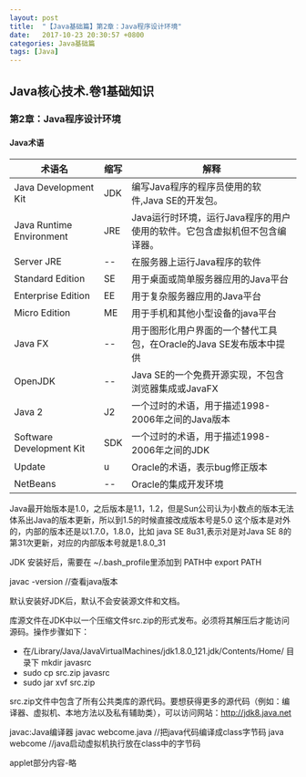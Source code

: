 ```yaml
---
layout: post
title:  "【Java基础篇】第2章：Java程序设计环境"
date:   2017-10-23 20:30:57 +0800
categories: Java基础篇
tags: [Java]
---
```


## Java核心技术.卷1基础知识

### 第2章：Java程序设计环境

#### Java术语

| 术语名 | 缩写 | 解释 |
| --- | --- | --- |
| Java Development Kit | JDK | 编写Java程序的程序员使用的软件,Java SE的开发包。 |
| Java Runtime Environment | JRE | Java运行时环境，运行Java程序的用户使用的软件。它包含虚拟机但不包含编译器。 |
| Server JRE | -- | 在服务器上运行Java程序的软件 |
| Standard Edition | SE | 用于桌面或简单服务器应用的Java平台 |
| Enterprise Edition | EE | 用于复杂服务器应用的Java平台 |
| Micro Edition | ME | 用于手机和其他小型设备的java平台 |
| Java FX | -- | 用于图形化用户界面的一个替代工具包，在Oracle的Java SE发布版本中提供 |
| OpenJDK | -- | Java SE的一个免费开源实现，不包含浏览器集成或JavaFX |
| Java 2 | J2 | 一个过时的术语，用于描述1998-2006年之间的Java版本 |
| Software Development Kit | SDK | 一个过时的术语，用于描述1998-2006年之间的JDK |
| Update | u | Oracle的术语，表示bug修正版本 |
| NetBeans | -- | Oracle的集成开发环境 |

Java最开始版本是1.0，之后版本是1.1，1.2，但是Sun公司认为小数点的版本无法体系出Java的版本更新，所以到1.5的时候直接改成版本号是5.0 这个版本是对外的，内部的版本还是以1.7.0，1.8.0，比如 java SE 8u31,表示对是对Java SE 8的第31次更新，对应的内部版本号就是1.8.0_31

JDK 安装好后，需要在 ~/.bash_profile里添加到  PATH中  export PATH

javac -version  //查看java版本

默认安装好JDK后，默认不会安装源文件和文档。

库源文件在JDK中以一个压缩文件src.zip的形式发布。必须将其解压后才能访问源码。操作步骤如下： 
- 在/Library/Java/JavaVirtualMachines/jdk1.8.0_121.jdk/Contents/Home/ 目录下 mkdir javasrc
- sudo cp src.zip javasrc
- sudo jar xvf src.zip

src.zip文件中包含了所有公共类库的源代码。要想获得更多的源代码（例如：编译器、虚拟机、本地方法以及私有辅助类），可以访问网站：http://jdk8.java.net

javac:Java编译器
javac webcome.java  //把java代码编译成class字节码
java webcome //java启动虚拟机执行放在class中的字节码

applet部分内容-略



